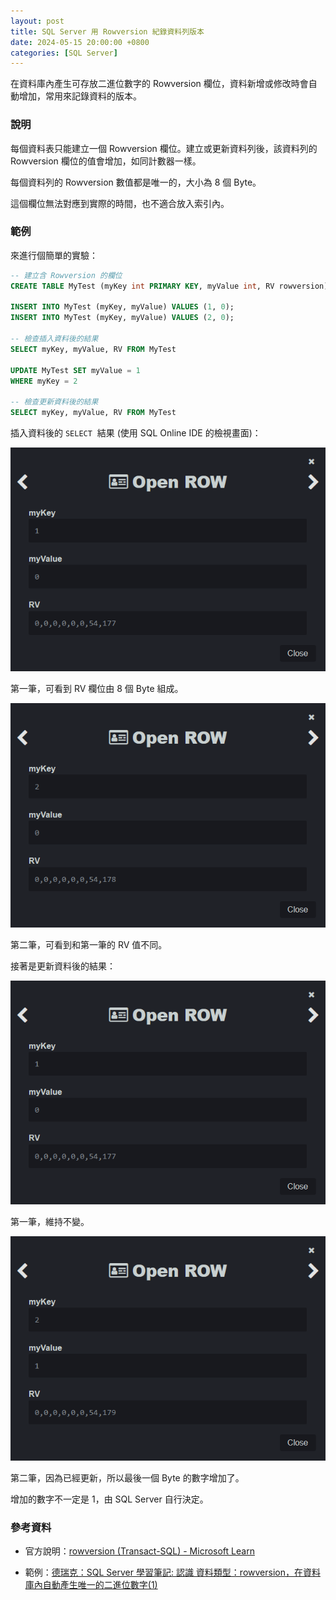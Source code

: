 ```yaml
---
layout: post
title: SQL Server 用 Rowversion 紀錄資料列版本
date: 2024-05-15 20:00:00 +0800
categories: [SQL Server]
--- 
```


在資料庫內產生可存放二進位數字的 Rowversion 欄位，資料新增或修改時會自動增加，常用來記錄資料的版本。

### 說明

每個資料表只能建立一個 Rowversion 欄位。建立或更新資料列後，該資料列的 Rowversion 欄位的值會增加，如同計數器一樣。

每個資料列的 Rowversion 數值都是唯一的，大小為 8 個 Byte。

這個欄位無法對應到實際的時間，也不適合放入索引內。

### 範例

來進行個簡單的實驗：

```sql
-- 建立含 Rowversion 的欄位
CREATE TABLE MyTest (myKey int PRIMARY KEY, myValue int, RV rowversion);

INSERT INTO MyTest (myKey, myValue) VALUES (1, 0);
INSERT INTO MyTest (myKey, myValue) VALUES (2, 0);

-- 檢查插入資料後的結果
SELECT myKey, myValue, RV FROM MyTest

UPDATE MyTest SET myValue = 1
WHERE myKey = 2

-- 檢查更新資料後的結果
SELECT myKey, myValue, RV FROM MyTest
```

插入資料後的 `SELECT`  結果 (使用 SQL Online IDE 的檢視畫面)：

![插入後第一筆資料](/assets/imgs/2024-05-15/inserted_1.png)  

第一筆，可看到 RV 欄位由 8 個 Byte 組成。

![插入後第二筆資料](/assets/imgs/2024-05-15/inserted_2.png)  

第二筆，可看到和第一筆的 RV 值不同。

接著是更新資料後的結果：

![更新後第一筆資料](/assets/imgs/2024-05-15/updated_1.png)  

第一筆，維持不變。

![更新後第二筆資料](/assets/imgs/2024-05-15/updated_2.png)  

第二筆，因為已經更新，所以最後一個 Byte 的數字增加了。

增加的數字不一定是 1，由 SQL Server 自行決定。

### 參考資料

- 官方說明：[rowversion (Transact-SQL) - Microsoft Learn](https://learn.microsoft.com/zh-tw/previous-versions/sql/sql-server-2008/ms182776(v=sql.100)?redirectedfrom=MSDN)

- 範例：[德瑞克：SQL Server 學習筆記: 認識 資料類型：rowversion，在資料庫內自動產生唯一的二進位數字(1)](http://sharedderrick.blogspot.com/2016/03/rowversion1.html)